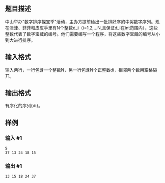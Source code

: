 ## 题目描述
中山举办"数字排序探宝季"活动，主办方提前给出一批排好序的中奖数字序列。现在津津、菲菲和皮皮手里有N个整数d_i（i=1,2,...N,且保证d_i在int范围内），这些整数代表了数字宝藏的编号。他们需要编写一个程序，将这些数字宝藏的编号从小到大进行排序。

## 输入格式
输入两行，一行包含一个整数N，另一行包含N个正整数di，相邻两个数用空格隔开。

## 输出格式
有序化的序列{di}。

## 样例
### 输入 #1
```
5
37 13 24 18 15
```

### 输出 #1
```
13 15 18 24 37
```
